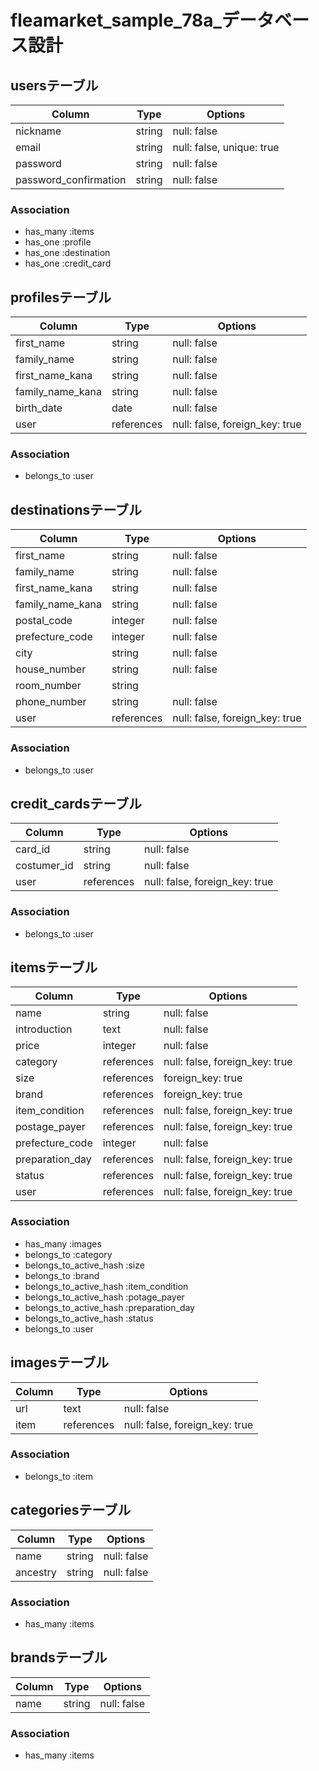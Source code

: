 # fleamarket_sample_78a_データベース設計

## usersテーブル
|Column|Type|Options|
|------|----|-------|
|nickname|string|null: false|
|email|string|null: false, unique: true|
|password|string|null: false|
|password_confirmation|string|null: false|
### Association
- has_many :items
- has_one :profile
- has_one :destination
- has_one :credit_card

## profilesテーブル
|Column|Type|Options|
|------|----|-------|
|first_name|string|null: false|
|family_name|string|null: false|
|first_name_kana|string|null: false|
|family_name_kana|string|null: false|
|birth_date|date|null: false|
|user|references|null: false, foreign_key: true|
### Association
- belongs_to :user

## destinationsテーブル
|Column|Type|Options|
|------|----|-------|
|first_name|string|null: false|
|family_name|string|null: false|
|first_name_kana|string|null: false|
|family_name_kana|string|null: false|
|postal_code|integer|null: false|
|prefecture_code|integer|null: false|
|city|string|null: false|
|house_number|string|null: false|
|room_number|string||
|phone_number|string|null: false|
|user|references|null: false, foreign_key: true|
### Association
- belongs_to :user

## credit_cardsテーブル
|Column|Type|Options|
|------|----|-------|
|card_id|string|null: false|
|costumer_id|string|null: false|
|user|references|null: false, foreign_key: true|
### Association
- belongs_to :user

## itemsテーブル
|Column|Type|Options|
|------|----|-------|
|name|string|null: false|
|introduction|text|null: false|
|price|integer|null: false|
|category|references|null: false, foreign_key: true|
|size|references|foreign_key: true|
|brand|references|foreign_key: true|
|item_condition|references|null: false, foreign_key: true|
|postage_payer|references|null: false, foreign_key: true|
|prefecture_code|integer|null: false|
|preparation_day|references|null: false, foreign_key: true|
|status|references|null: false, foreign_key: true|
|user|references|null: false, foreign_key: true|
### Association
- has_many :images
- belongs_to :category
- belongs_to_active_hash :size
- belongs_to :brand
- belongs_to_active_hash :item_condition
- belongs_to_active_hash :potage_payer
- belongs_to_active_hash :preparation_day
- belongs_to_active_hash :status
- belongs_to :user


## imagesテーブル
|Column|Type|Options|
|------|----|-------|
|url|text|null: false|
|item|references|null: false, foreign_key: true|
### Association
- belongs_to :item

## categoriesテーブル
|Column|Type|Options|
|------|----|-------|
|name|string|null: false|
|ancestry|string|null: false|
### Association
- has_many :items

## brandsテーブル
|Column|Type|Options|
|------|----|-------|
|name|string|null: false|
### Association
- has_many :items


